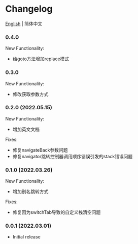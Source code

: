 # Changelog
[English](https://github.com/Ke-Kou/mini-program-router-plus/blob/main/CHANGELOG.md) | 简体中文

### 0.4.0
New Functionality:
- 给goto方法增加replace模式

### 0.3.0
New Functionality:
- 修改获取参数方式

### 0.2.0 (2022.05.15)
New Functionality:
- 增加英文文档 

Fixes:
- 修复navigateBack参数问题
- 修复navigator跳转控制器调用顺序错误引发的stack错误问题

### 0.1.0 (2022.03.26)
New Functionality:
- 增加别名跳转方式

Fixes:
- 修复因为switchTab导致的自定义栈清空问题

### 0.0.1 (2022.03.01)
- Initial release
